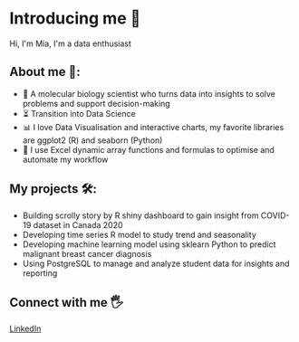 # Introducing me 👋

Hi, I'm Mia, I'm a data enthusiast

## About me 🌻:
- 🧬 A molecular biology scientist who turns data into insights to solve problems and support decision-making
- ⏳ Transition into Data Science
- 📊 I love Data Visualisation and interactive charts, my favorite libraries are ggplot2 (R) and seaborn (Python)
- 🧮 I use Excel dynamic array functions and formulas to optimise and automate my workflow

## My projects 🛠️:
- Building scrolly story by R shiny dashboard to gain insight from COVID-19 dataset in Canada 2020
- Developing time series R model to study trend and seasonality
- Developing machine learning model using sklearn Python to predict malignant breast cancer diagnosis
- Using PostgreSQL to manage and analyze student data for insights and reporting

## Connect with me 🖐️
[LinkedIn](https://www.linkedin.com/in/mialhnguyen/)

